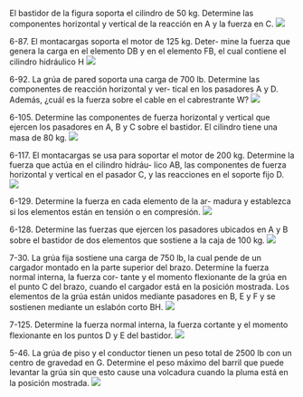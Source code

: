 El bastidor de la figura soporta el cilindro de 50 kg. Determine las componentes horizontal y vertical de la reacción en A y la fuerza en C.
![](images/p1.jpeg)

6-87. El montacargas soporta el motor de 125 kg. Deter- mine la fuerza que genera la carga en el elemento DB y en el elemento FB, el cual contiene el cilindro hidráulico H
![](images/p2.jpeg)

6-92. La grúa de pared soporta una carga de 700 lb. Determine las componentes de reacción horizontal y ver- tical en los pasadores A y D. Además, ¿cuál es la fuerza sobre el cable en el cabrestrante W?
![](images/p3.jpeg)

6-105. Determine las componentes de fuerza horizontal y vertical que ejercen los pasadores en A, B y C sobre el bastidor. El cilindro tiene una masa de 80 kg.
![](images/p4.jpeg)

6-117. El montacargas se usa para soportar el motor de 200 kg. Determine la fuerza que actúa en el cilindro hidráu- lico AB, las componentes de fuerza horizontal y vertical en el pasador C, y las reacciones en el soporte fijo D.
![](images/p5.jpeg)

6-129. Determine la fuerza en cada elemento de la ar- madura y establezca si los elementos están en tensión o en compresión.
![](images/p6.jpeg)

6-128. Determine las fuerzas que ejercen los pasadores ubicados en A y B sobre el bastidor de dos elementos que sostiene a la caja de 100 kg.
![](images/p7.jpeg)

7-30. La grúa fija sostiene una carga de 750 lb, la cual pende de un cargador montado en la parte superior del brazo. Determine la fuerza normal interna, la fuerza cor- tante y el momento flexionante de la grúa en el punto C del brazo, cuando el cargador está en la posición mostrada. Los elementos de la grúa están unidos mediante pasadores en B, E y F y se sostienen mediante un eslabón corto BH.
![](images/p8.jpeg)

7-125. Determine la fuerza normal interna, la fuerza cortante y el momento flexionante en los puntos D y E del bastidor.
![](images/p9.jpeg)

5-46. La grúa de piso y el conductor tienen un peso total de 2500 lb con un centro de gravedad en G. Determine el peso máximo del barril que puede levantar la grúa sin que esto cause una volcadura cuando la pluma está en la posición mostrada.
![](images/p10.jpeg)
